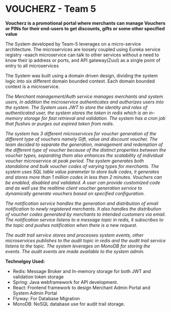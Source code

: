 # VOUCHERZ - Team 5

**Voucherz is a promotional portal where merchants can manage Vouchers or PINs for their end-users to get discounts, gifts or some other specified value**

The System developed by Team-5 leverages on a micro-service architecture.  The microservices are loosely coupled using Eureka service registry -eaach microservice can talk to other services without a need to know their ip address or ports,  and API gateway(Zuul) as a single point of entry to all microservices

The System was built using a domain driven design, dividing the system logic into six different domain bounded context. Each domain bounded context is a microservice.

_The Merchant management/Auth service manages merchants and system users, in addition the microservice authenticates and authorizes users into the system. The System uses JWT to store the identity and roles of authenticated user, the system stores the token in redis which is an in-memory storage for fast retrieval and validation. The system has a cron job that flushes or purges out expired token from redis._

_The system has 3 different microservices for voucher generation of the different type of vouchers namely Gift, value and discount voucher. The team decided to separate the generation, management and redemption of the different type of voucher because of the distinct properties between the voucher types, separating them also enhances the scalability of individual voucher microservice at peak period.
The system generates both standalone and bulk voucher codes of varying types for merchants. The system uses SQL table value parameter to store bulk codes, it generates and stores more than 1 million codes in less than 2 minutes.
Vouchers can be enabled, disabled and validated. A user can provide customized code and as well use the realtime client voucher generation service to dynamically generate vouchers based on specified configuration._

_The notification service handles the generation and distribution of email notification to newly registered merchants. It also handles the distribution of voucher codes generated by merchants to intended customers via email. The notification service listens to a message topic in redis, it subscribes to the topic and pushes notification when there is a new request._

_The audit trail service stores and processes system events, other microservices publishes to the audit topic in redis and the audit trail service listens to the topic. The system leverages on MonoDB for storing the events. The audit events are made available to the system 
admin._

**Technolgoy Used:**
- Redis: Message Broker and In-memory storage for both JWT and validation token storage
- Spring: Java webframework for API development.
- React: Frontend framework to design Merchant Admin Portal and System Admin Portal
- Flyway: For Database Migration 
- MonoDB: NoSQL database use for audit trail storage.
